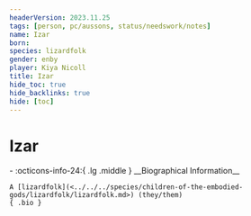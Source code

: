 ```yaml
---
headerVersion: 2023.11.25
tags: [person, pc/aussons, status/needswork/notes]
name: Izar
born:
species: lizardfolk
gender: enby
player: Kiya Nicoll
title: Izar
hide_toc: true
hide_backlinks: true
hide: [toc]
---
```

# Izar
<div class="grid cards ext-narrow-margin ext-one-column" markdown>
- :octicons-info-24:{ .lg .middle } __Biographical Information__

    A [lizardfolk](<../../../species/children-of-the-embodied-gods/lizardfolk/lizardfolk.md>) (they/them)  
    { .bio }

</div>

